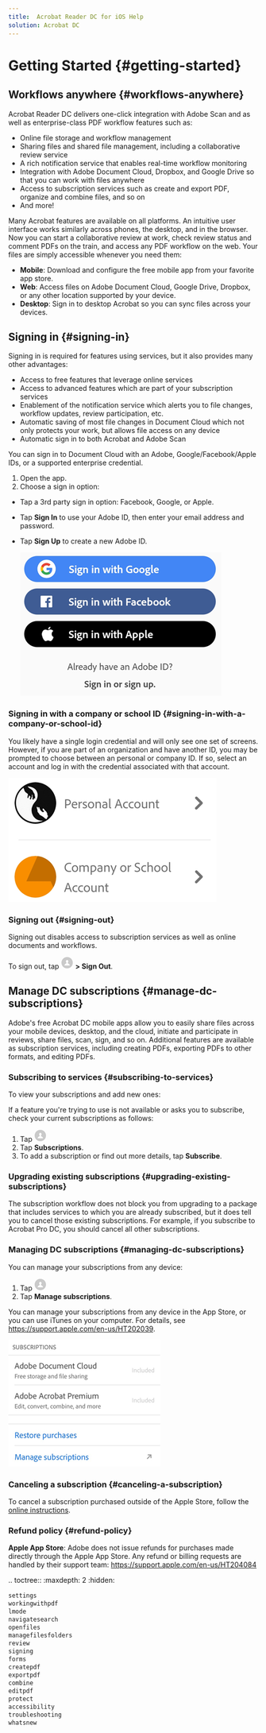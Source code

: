 ```yaml
---
title:  Acrobat Reader DC for iOS Help
solution: Acrobat DC
---
```


# Getting Started {#getting-started}


## Workflows anywhere {#workflows-anywhere}

Acrobat Reader DC delivers one-click integration with  Adobe Scan and as well as enterprise-class PDF workflow features such as: 

* Online file storage and workflow management
* Sharing files and shared file management, including a collaborative review service
* A rich notification service that enables real-time workflow monitoring
* Integration with Adobe Document Cloud, Dropbox, and Google Drive so that you can work with files anywhere
* Access to subscription services such as create and export PDF, organize and combine files, and so on 
* And more!

Many Acrobat features are available on all platforms. An intuitive user interface works similarly across phones, the desktop, and in the browser. Now you can start a collaborative review at work, check review status and comment PDFs on the train, and access any PDF workflow on the web. Your files are simply accessible whenever you need them: 

* **Mobile**: Download and configure the free mobile app from your favorite app store.
* **Web**: Access files on Adobe Document Cloud, Google Drive, Dropbox, or any other location supported by your device. 
* **Desktop**: Sign in to desktop Acrobat so you can sync files across your devices. 

## Signing in {#signing-in}

Signing in is required for features using services, but it also provides many other  advantages: 

* Access to free features that leverage online services
* Access to advanced features which are part of your subscription services
* Enablement of the notification service which alerts you to file changes, workflow updates, review participation, etc. 
* Automatic saving of most file changes in Document Cloud which not only protects your work, but allows file access on any device
* Automatic sign in to both Acrobat and Adobe Scan

You can sign in to Document Cloud with an Adobe, Google/Facebook/Apple IDs, or a supported enterprise credential. 

1. Open the app. 
1. Choose a sign in option: 

* Tap a 3rd party sign in option: Facebook, Google, or Apple.
* Tap **Sign In** to use your Adobe ID, then enter your email address and password.
* Tap **Sign Up** to create a new Adobe ID.
 
   ![image](./images/signinmain.png)

### Signing in with a company or school ID {#signing-in-with-a-company-or-school-id}

You likely have a single login credential and will only see one set of screens. However, if you are part of an organization and have another ID, you may be prompted to choose between an personal or company ID. If so, select an account and log in with the credential associated with that account. 

   ![image](./images/selectaccount.png)


### Signing out {#signing-out}

Signing out disables access to subscription services as well as online documents and workflows. 

To sign out, tap ![image](./images/profileicon.png) **> Sign Out**.

## Manage DC subscriptions {#manage-dc-subscriptions}

Adobe's free Acrobat DC mobile apps allow you to easily share files across your mobile devices, desktop, and the cloud, initiate and participate in reviews, share files, scan, sign, and so on. Additional features are available as subscription services, including creating PDFs, exporting PDFs to other formats, and editing PDFs.


### Subscribing to services {#subscribing-to-services}

To view your subscriptions and add new ones:

If a feature you're trying to use is not available or asks you to subscribe, check your current subscriptions as follows: 

1. Tap ![image](./images/profileicon.png)
1. Tap **Subscriptions**.
1. To add a subscription or find out more details, tap **Subscribe**.

### Upgrading existing subscriptions {#upgrading-existing-subscriptions}

The subscription workflow does not block you from upgrading to a package that includes services to which you are already subscribed, but it does tell you to cancel those existing subscriptions. For example, if you subscribe to Acrobat Pro DC, you should cancel all other subscriptions.

### Managing DC subscriptions {#managing-dc-subscriptions}

You can manage your subscriptions from any device: 

1. Tap ![image](./images/profileicon.png)
1. Tap **Manage subscriptions**.

You can manage your subscriptions from any device in the App Store, or you can use iTunes on your computer. For details, see https://support.apple.com/en-us/HT202039.

   ![image](./images/managesubs.png)

### Canceling a subscription {#canceling-a-subscription}

To cancel a subscription purchased outside of the Apple Store, follow the [online instructions](https://helpx.adobe.com/x-productkb/policy-pricing/cancel-subscription-acrobat-online-services.html).

### Refund policy {#refund-policy}

**Apple App Store**: Adobe does not issue refunds for purchases made directly through the Apple App Store. Any refund or billing requests are handled by their support team: https://support.apple.com/en-us/HT204084 

.. toctree::
    :maxdepth: 2
    :hidden:

    settings
    workingwithpdf
    lmode
    navigatesearch
    openfiles
    managefilesfolders
    review
    signing
    forms
    createpdf
    exportpdf
    combine
    editpdf
    protect
    accessibility
    troubleshooting
    whatsnew